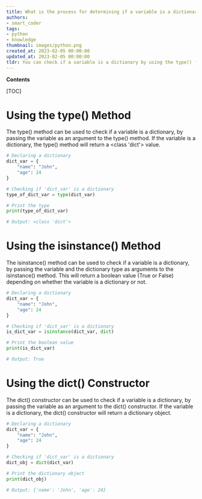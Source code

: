 ```yaml
---
title: What is the process for determining if a variable is a dictionary in python?
authors:
- smart_coder
tags:
- python
- knowledge
thumbnail: images/python.png
created_at: 2023-02-05 00:00:00
updated_at: 2023-02-05 00:00:00
tldr: You can check if a variable is a dictionary by using the type() function to check if the variable is of type dict.
---
```


**Contents**

[TOC]

# Using the type() Method

The type() method can be used to check if a variable is a dictionary, by passing the variable as an argument to the type() method. If the variable is a dictionary, the type() method will return a <class 'dict'> value.

```python
# Declaring a dictionary
dict_var = {
    "name": "John",
    "age": 24
}

# Checking if 'dict_var' is a dictionary
type_of_dict_var = type(dict_var)

# Print the type
print(type_of_dict_var)

# Output: <class 'dict'>
```

# Using the isinstance() Method

The isinstance() method can be used to check if a variable is a dictionary, by passing the variable and the dictionary type as arguments to the isinstance() method. This will return a boolean value (True or False) depending on whether the variable is a dictionary or not.

```python
# Declaring a dictionary
dict_var = {
    "name": "John",
    "age": 24
}

# Checking if 'dict_var' is a dictionary
is_dict_var = isinstance(dict_var, dict)

# Print the boolean value
print(is_dict_var)

# Output: True
```

# Using the dict() Constructor

The dict() constructor can be used to check if a variable is a dictionary, by passing the variable as an argument to the dict() constructor. If the variable is a dictionary, the dict() constructor will return a dictionary object.

```python
# Declaring a dictionary
dict_var = {
    "name": "John",
    "age": 24
}

# Checking if 'dict_var' is a dictionary
dict_obj = dict(dict_var)

# Print the dictionary object
print(dict_obj)

# Output: {'name': 'John', 'age': 24}
```
